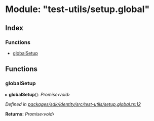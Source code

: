 # Module: "test-utils/setup.global"

## Index

### Functions

* [globalSetup](_test_utils_setup_global_.md#globalsetup)

## Functions

###  globalSetup

▸ **globalSetup**(): *Promise‹void›*

*Defined in [packages/sdk/identity/src/test-utils/setup.global.ts:12](https://github.com/celo-org/celo-monorepo/blob/master/packages/sdk/identity/src/test-utils/setup.global.ts#L12)*

**Returns:** *Promise‹void›*
